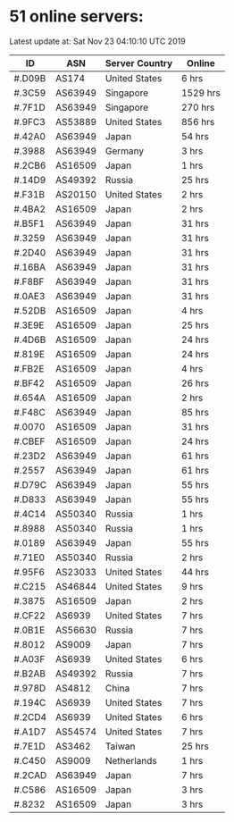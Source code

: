 # 51 online servers:

Latest update at: Sat Nov 23 04:10:10 UTC 2019

| ID | ASN | Server Country | Online |
| -- | --- | -------------- | ------ |
| #.D09B | AS174 | United States | 6 hrs |
| #.3C59 | AS63949 | Singapore | 1529 hrs |
| #.7F1D | AS63949 | Singapore | 270 hrs |
| #.9FC3 | AS53889 | United States | 856 hrs |
| #.42A0 | AS63949 | Japan | 54 hrs |
| #.3988 | AS63949 | Germany | 3 hrs |
| #.2CB6 | AS16509 | Japan | 1 hrs |
| #.14D9 | AS49392 | Russia | 25 hrs |
| #.F31B | AS20150 | United States | 2 hrs |
| #.4BA2 | AS16509 | Japan | 2 hrs |
| #.B5F1 | AS63949 | Japan | 31 hrs |
| #.3259 | AS63949 | Japan | 31 hrs |
| #.2D40 | AS63949 | Japan | 31 hrs |
| #.16BA | AS63949 | Japan | 31 hrs |
| #.F8BF | AS63949 | Japan | 31 hrs |
| #.0AE3 | AS63949 | Japan | 31 hrs |
| #.52DB | AS16509 | Japan | 4 hrs |
| #.3E9E | AS16509 | Japan | 25 hrs |
| #.4D6B | AS16509 | Japan | 24 hrs |
| #.819E | AS16509 | Japan | 24 hrs |
| #.FB2E | AS16509 | Japan | 4 hrs |
| #.BF42 | AS16509 | Japan | 26 hrs |
| #.654A | AS16509 | Japan | 2 hrs |
| #.F48C | AS63949 | Japan | 85 hrs |
| #.0070 | AS16509 | Japan | 31 hrs |
| #.CBEF | AS16509 | Japan | 24 hrs |
| #.23D2 | AS63949 | Japan | 61 hrs |
| #.2557 | AS63949 | Japan | 61 hrs |
| #.D79C | AS63949 | Japan | 55 hrs |
| #.D833 | AS63949 | Japan | 55 hrs |
| #.4C14 | AS50340 | Russia | 1 hrs |
| #.8988 | AS50340 | Russia | 1 hrs |
| #.0189 | AS63949 | Japan | 55 hrs |
| #.71E0 | AS50340 | Russia | 2 hrs |
| #.95F6 | AS23033 | United States | 44 hrs |
| #.C215 | AS46844 | United States | 9 hrs |
| #.3875 | AS16509 | Japan | 2 hrs |
| #.CF22 | AS6939 | United States | 7 hrs |
| #.0B1E | AS56630 | Russia | 7 hrs |
| #.8012 | AS9009 | Japan | 7 hrs |
| #.A03F | AS6939 | United States | 6 hrs |
| #.B2AB | AS49392 | Russia | 7 hrs |
| #.978D | AS4812 | China | 7 hrs |
| #.194C | AS6939 | United States | 7 hrs |
| #.2CD4 | AS6939 | United States | 6 hrs |
| #.A1D7 | AS54574 | United States | 7 hrs |
| #.7E1D | AS3462 | Taiwan | 25 hrs |
| #.C450 | AS9009 | Netherlands | 1 hrs |
| #.2CAD | AS63949 | Japan | 7 hrs |
| #.C586 | AS16509 | Japan | 3 hrs |
| #.8232 | AS16509 | Japan | 3 hrs |

